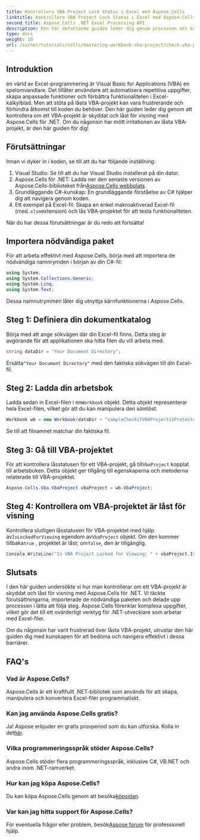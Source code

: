 ```yaml
---
title: Kontrollera VBA Project Lock Status i Excel med Aspose.Cells
linktitle: Kontrollera VBA Project Lock Status i Excel med Aspose.Cells
second_title: Aspose.Cells .NET Excel Processing API
description: Den här omfattande guiden leder dig genom processen att kontrollera om ett VBA-projekt i Excel är låst för visning med hjälp av det kraftfulla Aspose.Cells for .NET-biblioteket. Perfekt för .NET-utvecklare och Excel-användare.
type: docs
weight: 10
url: /sv/net/tutorials/cells/mastering-workbook-vba-project/check-vba-project-lock-status/
---
```

## Introduktion

en värld av Excel-programmering är Visual Basic for Applications (VBA) en spelomvandlare. Det tillåter användare att automatisera repetitiva uppgifter, skapa anpassade funktioner och förbättra funktionaliteten i Excel-kalkylblad. Men att stöta på låsta VBA-projekt kan vara frustrerande och förhindra åtkomst till koden du behöver. Den här guiden leder dig genom att kontrollera om ett VBA-projekt är skyddat och låst för visning med Aspose.Cells för .NET. Om du någonsin har mött irritationen av låsta VBA-projekt, är den här guiden för dig!

## Förutsättningar

Innan vi dyker in i koden, se till att du har följande inställning:

1. Visual Studio: Se till att du har Visual Studio installerat på din dator.
2.  Aspose.Cells för .NET: Ladda ner den senaste versionen av Aspose.Cells-biblioteket från[Aspose.Cells webbplats](https://releases.aspose.com/cells/net/).
3. Grundläggande C#-kunskap: En grundläggande förståelse av C# hjälper dig att navigera genom koden.
4.  Ett exempel på Excel-fil: Skapa en enkel makroaktiverad Excel-fil (med`.xlsm`extension) och lås VBA-projektet för att testa funktionaliteten.

När du har dessa förutsättningar är du redo att fortsätta!

## Importera nödvändiga paket

För att arbeta effektivt med Aspose.Cells, börja med att importera de nödvändiga namnrymden i början av din C#-fil:

```csharp
using System;
using System.Collections.Generic;
using System.Linq;
using System.Text;
```

Dessa namnutrymmen låter dig utnyttja kärnfunktionerna i Aspose.Cells.

## Steg 1: Definiera din dokumentkatalog

Börja med att ange sökvägen där din Excel-fil finns. Detta steg är avgörande för att applikationen ska hitta filen du vill arbeta med.

```csharp
string dataDir = "Your Document Directory";
```

 Ersätta`"Your Document Directory"` med den faktiska sökvägen till din Excel-fil.

## Steg 2: Ladda din arbetsbok

 Ladda sedan in Excel-filen i en`Workbook` objekt. Detta objekt representerar hela Excel-filen, vilket gör att du kan manipulera den sömlöst.

```csharp
Workbook wb = new Workbook(dataDir + "sampleCheckifVBAProjectisProtected.xlsm");
```

Se till att filnamnet matchar din faktiska fil.

## Steg 3: Gå till VBA-projektet

 För att kontrollera låsstatusen för ett VBA-projekt, gå till`VbaProject` kopplat till arbetsboken. Detta objekt ger tillgång till egenskaperna och metoderna relaterade till VBA-projektet.

```csharp
Aspose.Cells.Vba.VbaProject vbaProject = wb.VbaProject;
```

## Steg 4: Kontrollera om VBA-projektet är låst för visning

Kontrollera slutligen låsstatusen för VBA-projektet med hjälp av`IsLockedForViewing` egendom av`VbaProject` objekt. Om den kommer tillbaka`true` , projektet är låst; om`false`, den är tillgänglig.

```csharp
Console.WriteLine("Is VBA Project Locked for Viewing: " + vbaProject.IsLockedForViewing);
```

## Slutsats

I den här guiden undersökte vi hur man kontrollerar om ett VBA-projekt är skyddat och låst för visning med Aspose.Cells för .NET. Vi täckte förutsättningarna, importerade de nödvändiga paketen och delade upp processen i lätta att följa steg. Aspose.Cells förenklar komplexa uppgifter, vilket gör det till ett ovärderligt verktyg för .NET-utvecklare som arbetar med Excel-filer.

Om du någonsin har varit frustrerad över låsta VBA-projekt, utrustar den här guiden dig med kunskapen för att bedöma och navigera effektivt i dessa barriärer.

## FAQ's

### Vad är Aspose.Cells?

Aspose.Cells är ett kraftfullt .NET-bibliotek som används för att skapa, manipulera och konvertera Excel-filer programmatiskt.

### Kan jag använda Aspose.Cells gratis?

 Ja! Aspose erbjuder en gratis provperiod som du kan utforska. Kolla in det[här](https://releases.aspose.com/).

### Vilka programmeringsspråk stöder Aspose.Cells?

Aspose.Cells stöder flera programmeringsspråk, inklusive C#, VB.NET och andra inom .NET-ramverket.

### Hur kan jag köpa Aspose.Cells?

 Du kan köpa Aspose.Cells genom att besöka[köpsidan](https://purchase.aspose.com/buy).

### Var kan jag hitta support för Aspose.Cells?

 För eventuella frågor eller problem, besök[Aspose forum](https://forum.aspose.com/c/cells/9) för professionell hjälp.